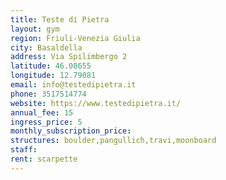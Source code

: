 ```yaml
---
title: Teste di Pietra
layout: gym
region: Friuli-Venezia Giulia
city: Basaldella
address: Via Spilimbergo 2
latitude: 46.08655
longitude: 12.79081
email: info@testedipietra.it
phone: 3517514774
website: https://www.testedipietra.it/
annual_fee: 15
ingress_price: 5
monthly_subscription_price: 
structures: boulder,pangullich,travi,moonboard
staff: 
rent: scarpette
---
```


